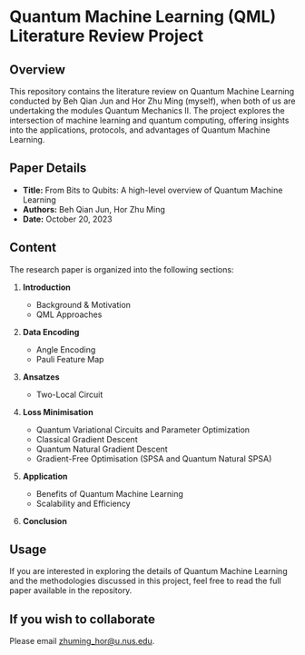 # Quantum Machine Learning (QML) Literature Review Project

## Overview

This repository contains the literature review on Quantum Machine Learning conducted by Beh Qian Jun and Hor Zhu Ming (myself), when both of us are undertaking the 
modules Quantum Mechanics II. The project explores the intersection of machine learning and quantum computing, offering insights into the applications, protocols, and 
advantages of Quantum Machine Learning.

## Paper Details

- **Title:** From Bits to Qubits: A high-level overview of Quantum Machine Learning
- **Authors:** Beh Qian Jun, Hor Zhu Ming
- **Date:** October 20, 2023

## Content

The research paper is organized into the following sections:

1. **Introduction**
   - Background & Motivation
   - QML Approaches

2. **Data Encoding**
   - Angle Encoding
   - Pauli Feature Map

3. **Ansatzes**
   - Two-Local Circuit

4. **Loss Minimisation**
   - Quantum Variational Circuits and Parameter Optimization
   - Classical Gradient Descent
   - Quantum Natural Gradient Descent
   - Gradient-Free Optimisation (SPSA and Quantum Natural SPSA)

5. **Application**
   - Benefits of Quantum Machine Learning
   - Scalability and Efficiency

6. **Conclusion**

## Usage

If you are interested in exploring the details of Quantum Machine Learning and the methodologies discussed in this project, feel free to read the full paper 
available in the repository.

## If you wish to collaborate

Please email zhuming_hor@u.nus.edu.

